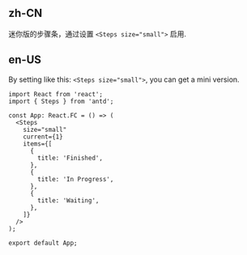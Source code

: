 ## zh-CN

迷你版的步骤条，通过设置 `<Steps size="small">` 启用.

## en-US

By setting like this: `<Steps size="small">`, you can get a mini version.
```tsx
import React from 'react';
import { Steps } from 'antd';

const App: React.FC = () => (
  <Steps
    size="small"
    current={1}
    items={[
      {
        title: 'Finished',
      },
      {
        title: 'In Progress',
      },
      {
        title: 'Waiting',
      },
    ]}
  />
);

export default App;
```
